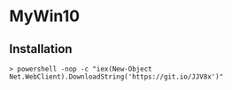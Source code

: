 # MyWin10

## Installation
```shell
> powershell -nop -c "iex(New-Object Net.WebClient).DownloadString('https://git.io/JJV8x')"
```
